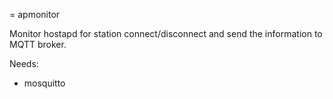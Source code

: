 = apmonitor

Monitor hostapd for station connect/disconnect and send the information to MQTT broker.

Needs:
* mosquitto
